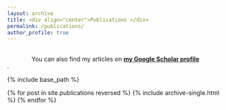 ```yaml
---
layout: archive
title: <div align="center">Publications </div>
permalink: /publications/
author_profile: true
---
```

<br>
<div align="center">You can also find my articles on <a href="https://scholar.google.com/citations?user=hc4y0ZsAAAAJ&hl=en" target="_blank"><b>my Google Scholar profile</b></a></div>.

{% include base_path %}

{% for post in site.publications reversed %}
  {% include archive-single.html %}
{% endfor %} 
